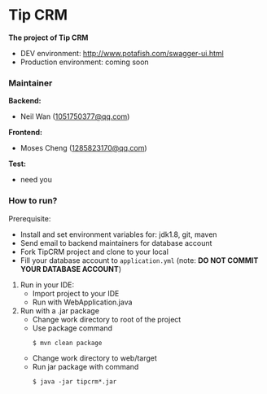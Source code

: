 # Tip CRM
**The project of Tip CRM**

* DEV environment: http://www.potafish.com/swagger-ui.html
* Production environment: coming soon
### Maintainer
**Backend:**
 * Neil Wan (1051750377@qq.com) 
 
**Frontend:**
 * Moses Cheng (1285823170@qq.com)
 
**Test:**
 * need you 
### How to run?
Prerequisite:
* Install and set environment variables for: jdk1.8, git, maven
* Send email to backend maintainers for database account
* Fork TipCRM project and clone to your local
* Fill your database account to `application.yml` (note: **DO NOT COMMIT YOUR DATABASE ACCOUNT**)
1. Run in your IDE:
    * Import project to your IDE
    * Run with WebApplication.java
2. Run with a .jar package
    * Change work directory to root of the project
    * Use package command
        ```
        $ mvn clean package
        ```
    * Change work directory to web/target
    * Run jar package with command
        ```
        $ java -jar tipcrm*.jar 
        ```
